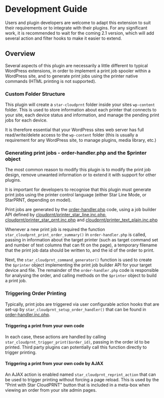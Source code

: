 # Development Guide

Users and plugin developers are welcome to adapt this extension to suit their requirements or to integrate with their plugins. For any significant work, it is recommended to wait for the coming 2.1 version, which will add several action and filter hooks to make it easier to extend.

## Overview

Several aspects of this plugin are necessarily a little different to typical WordPress extensions, in order to implement a print job spooler within a WordPress site, and to generate print jobs using the printer native commands (HTML printing is not supported).

### Custom Folder Structure

This plugin will create a `star-cloudprnt` folder inside your sites `wp-content` folder. This is used to store information about each printer that connects to your site, each device status and information, and manage the pending print jobs for each device.

It is therefore essential that your WordPress sites web server has full read/write/delete access to the `wp-content` folder (this is usually a requirement for any WordPress site, to manage plugins, media library, etc.)

### Generating print jobs - order-handler.php and the $printer object

The most common reason to modify this plugin is to modify the print job design, remove unwanted information or to extend it with support for other plugins.

It is important for developers to recognise that this plugin must generate print jobs using the printer control language (either Star Line Mode, or StarPRNT, depending on model).

Print jobs are generated by the [order-handler.php](order-handler.php) code, using a job builder API defined by [cloudprnt/printer_star_line.inc.php](cloudprnt/printer_star_line.inc.php), [cloudprnt/printer_star_prnt.inc.php](cloudprnt/printer_star_prnt.inc.php) and [cloudprnt/printer_text_plain.inc.php](cloudprnt/printer_text_plain.inc.php)

Whenever a new print job is required the function `star_cloudprnt_print_order_summary()` in `order-handler.php` is called, passing in information about the target printer (such as target command set and number of text columns that can fit on the page), a temporary filename that the print job data should be written to, and the id of the order to print.

Next, the `star_cloudprnt_command_generator()` function is used to create the `$printer` object implementing the print job builder API for your target device and file. The remainder of the `order-handler.php` code is responsible for analysing the order, and calling methods on the `$printer` object to build a print job.

### Triggering Order Printing

Typically, print jobs are triggered via user configurable action hooks that are set-up by `star_cloudprnt_setup_order_handler()` that can be found in [order-handler.inc.php](order-handler.inc.php).

#### Triggering a print from your own code

In each case, these actions are handled by calling `star_cloudprnt_trigger_print($order_id)`, passing in the order id to be printed. Third party plugins can potentially call this function directly to trigger printing.

#### Triggering a print from your own code by AJAX

An AJAX action is enabled named `star_cloudprnt_reprint_action` that can be used to trigger printing without forcing a page reload. This is used by the "Print with Star CloudPRNT" button that is included in a meta-box when viewing an order from your site admin pages.
